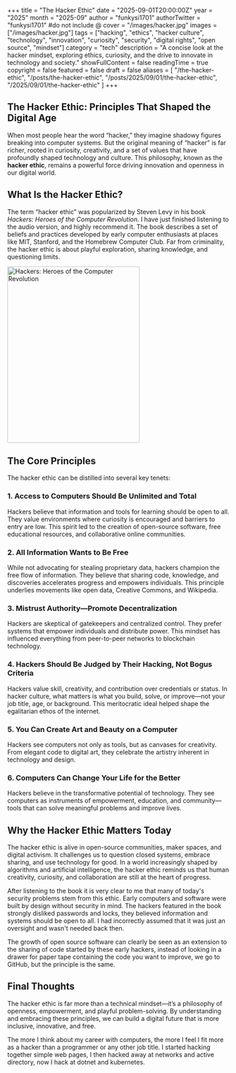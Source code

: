 +++
title = "The Hacker Ethic"
date = "2025-09-01T20:00:00Z"
year = "2025"
month = "2025-09"
author = "funkysi1701"
authorTwitter = "funkysi1701" #do not include @
cover = "/images/hacker.jpg"
images = ["/images/hacker.jpg"]
tags = ["hacking", "ethics", "hacker culture", "technology", "innovation", "curiosity", "security", "digital rights", "open source", "mindset"]
category = "tech"
description = "A concise look at the hacker mindset, exploring ethics, curiosity, and the drive to innovate in technology and society."
showFullContent = false
readingTime = true
copyright = false
featured = false
draft = false
aliases = [
    "/the-hacker-ethic",
    "/posts/the-hacker-ethic",
    "/posts/2025/09/01/the-hacker-ethic",
    "/2025/09/01/the-hacker-ethic" 
]
+++
## The Hacker Ethic: Principles That Shaped the Digital Age

When most people hear the word “hacker,” they imagine shadowy figures breaking into computer systems. But the original meaning of “hacker” is far richer, rooted in curiosity, creativity, and a set of values that have profoundly shaped technology and culture. This philosophy, known as the **hacker ethic**, remains a powerful force driving innovation and openness in our digital world.

## What Is the Hacker Ethic?

The term “hacker ethic” was popularized by Steven Levy in his book _Hackers: Heroes of the Computer Revolution_. I have just finished listening to the audio version, and highly recommend it. The book describes a set of beliefs and practices developed by early computer enthusiasts at places like MIT, Stanford, and the Homebrew Computer Club. Far from criminality, the hacker ethic is about playful exploration, sharing knowledge, and questioning limits.

<img src="/images/hacker.jpg" alt="Hackers: Heroes of the Computer Revolution" width="300" height="400" class="img-fluid float-end ms-2" />

## The Core Principles

The hacker ethic can be distilled into several key tenets:

### 1. Access to Computers Should Be Unlimited and Total

Hackers believe that information and tools for learning should be open to all. They value environments where curiosity is encouraged and barriers to entry are low. This spirit led to the creation of open-source software, free educational resources, and collaborative online communities.

### 2. All Information Wants to Be Free

While not advocating for stealing proprietary data, hackers champion the free flow of information. They believe that sharing code, knowledge, and discoveries accelerates progress and empowers individuals. This principle underlies movements like open data, Creative Commons, and Wikipedia.

### 3. Mistrust Authority—Promote Decentralization

Hackers are skeptical of gatekeepers and centralized control. They prefer systems that empower individuals and distribute power. This mindset has influenced everything from peer-to-peer networks to blockchain technology.

### 4. Hackers Should Be Judged by Their Hacking, Not Bogus Criteria

Hackers value skill, creativity, and contribution over credentials or status. In hacker culture, what matters is what you build, solve, or improve—not your job title, age, or background. This meritocratic ideal helped shape the egalitarian ethos of the internet.

### 5. You Can Create Art and Beauty on a Computer

Hackers see computers not only as tools, but as canvases for creativity. From elegant code to digital art, they celebrate the artistry inherent in technology and design.

### 6. Computers Can Change Your Life for the Better

Hackers believe in the transformative potential of technology. They see computers as instruments of empowerment, education, and community—tools that can solve meaningful problems and improve lives.

## Why the Hacker Ethic Matters Today

The hacker ethic is alive in open-source communities, maker spaces, and digital activism. It challenges us to question closed systems, embrace sharing, and use technology for good. In a world increasingly shaped by algorithms and artificial intelligence, the hacker ethic reminds us that human creativity, curiosity, and collaboration are still at the heart of progress.

After listening to the book it is very clear to me that many of today's security problems stem from this ethic. Early computers and software were built by design without security in mind. The hackers featured in the book strongly disliked passwords and locks, they believed information and systems should be open to all. I had incorrectly assumed that it was just an oversight and wasn't needed back then.

The growth of open source software can clearly be seen as an extension to the sharing of code started by these early hackers, instead of looking in a drawer for paper tape containing the code you want to improve, we go to GitHub, but the principle is the same.

## Final Thoughts

The hacker ethic is far more than a technical mindset—it’s a philosophy of openness, empowerment, and playful problem-solving. By understanding and embracing these principles, we can build a digital future that is more inclusive, innovative, and free.

The more I think about my career with computers, the more I feel I fit more as a hacker than a programmer or any other job title. I started hacking together simple web pages, I then hacked away at networks and active directory, now I hack at dotnet and kubernetes.
